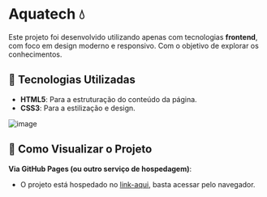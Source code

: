 # Aquatech 💧

Este projeto foi desenvolvido utilizando apenas com tecnologias **frontend**, com foco em design moderno e responsivo. Com o objetivo de explorar os conhecimentos.

## 🚀 Tecnologias Utilizadas

- **HTML5**: Para a estruturação do conteúdo da página.
- **CSS3**: Para a estilização e design.

![image](https://github.com/user-attachments/assets/81de7dfb-a4f6-4740-9e17-a8ae95fbe7e5)

## 📑 Como Visualizar o Projeto
 **Via GitHub Pages (ou outro serviço de hospedagem)**:
- O projeto está hospedado no [link-aqui](https://diaseduarda01.github.io/aquatech/), basta acessar pelo navegador.
   
